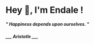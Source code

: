 <h1 title="head"> Hey 👋, I'm Endale !</h1>

**<h5><i>" Happiness depends upon ourselves. "</i></h5>**

*<b>___ Aristotle ___</b>*
